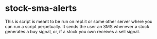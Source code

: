 # stock-sma-alerts
This is script is meant to be run on repl.it or some other server where you can run a script perpetually. It sends the user an SMS whenever a stock generates a buy signal, or, if a stock you own receives a sell signal. 
